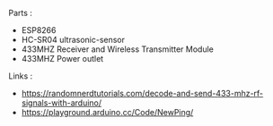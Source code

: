 Parts : 

 - ESP8266
 - HC-SR04 ultrasonic-sensor
 - 433MHZ Receiver and Wireless Transmitter Module
 - 433MHZ Power outlet

Links : 

 - https://randomnerdtutorials.com/decode-and-send-433-mhz-rf-signals-with-arduino/
 - https://playground.arduino.cc/Code/NewPing/


